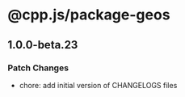 # @cpp.js/package-geos

## 1.0.0-beta.23

### Patch Changes

- chore: add initial version of CHANGELOGS files
